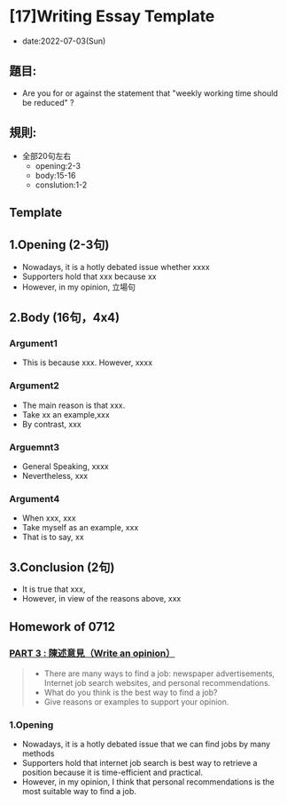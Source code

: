 # [17]Writing Essay Template

* date:2022-07-03(Sun)

## 題目:

* Are you for or against the statement that "weekly working time should be reduced" ?

## 規則:
* 全部20句左右
    * opening:2-3
    * body:15-16
    * conslution:1-2


## Template

## 1.Opening (2-3句)
* Nowadays, it is a hotly debated issue whether xxxx
* Supporters hold that xxx because xx
* However, in my opinion, 立場句

## 2.Body (16句，4x4)

### Argument1
* This is because xxx. However, xxxx

### Argument2
* The main reason is that xxx.
* Take xx an example,xxx
* By contrast, xxx

### Arguemnt3
* General Speaking, xxxx
* Nevertheless, xxx

### Argument4
* When xxx, xxx
* Take myself as an example, xxx
* That is to say, xx

## 3.Conclusion (2句)
* It is true that xxx,
* However, in view of the reasons above, xxx

## Homework of 0712

### [PART 3 : 陳述意見（Write an opinion）](https://github.com/YenKang/TOEIC-Exam/blob/main/AmazingTalker/Mock%20Exam/Writing%20Assignment/%5B01%5DWriting%20Exam.md#part3-answer)

> * There are many ways to find a job: 
> newspaper advertisements, 
Internet job search websites, 
and personal recommendations. 
> * What do you think is the best way to find a job? 
> * Give reasons or examples to support your opinion.

### 1.Opening

* Nowadays, it is a hotly debated issue that we can find jobs by many methods
* Supporters hold that  internet job search is best way to retrieve a position because it is time-efficient and practical.
* However, in my opinion, I think that personal recommendations is the most suitable way to find a job.


